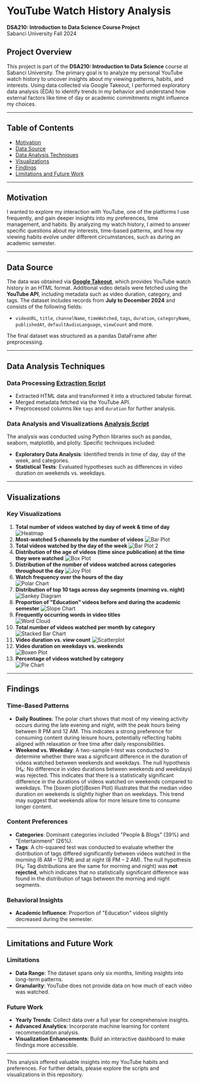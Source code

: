 # YouTube Watch History Analysis
**DSA210: Introduction to Data Science Course Project**  
Sabanci University Fall 2024  

## Project Overview  
This project is part of the **DSA210: Introduction to Data Science** course at Sabanci University. The primary goal is to analyze my personal YouTube watch history to uncover insights about my viewing patterns, habits, and interests. Using data collected via Google Takeout, I performed exploratory data analysis (EDA) to identify trends in my behavior and understand how external factors like time of day or academic commitments might influence my choices.  

---

## Table of Contents  
- [Motivation](#motivation)  
- [Data Source](#data-source)  
- [Data Analysis Techniques](#data-analysis-techniques)  
- [Visualizations](#visualizations)  
- [Findings](#findings)  
- [Limitations and Future Work](#limitations-and-future-work)  

---

## Motivation  
I wanted to explore my interaction with YouTube, one of the platforms I use frequently, and gain deeper insights into my preferences, time management, and habits. By analyzing my watch history, I aimed to answer specific questions about my interests, time-based patterns, and how my viewing habits evolve under different circumstances, such as during an academic semester.  

---

## Data Source  
The data was obtained via [**Google Takeout**](https://takeout.google.com/), which provides YouTube watch history in an HTML format. Additional video details were fetched using the **YouTube API**, including metadata such as video duration, category, and tags. The dataset includes records from **July to December 2024** and consists of the following fields:  
- `videoURL`, `title`, `channelName`, `timeWatched`, `tags`, `duration`, `categoryName`, `publishedAt`, `defaultAudioLanguage`, `viewCount` and more.  

The final dataset was structured as a pandas DataFrame after preprocessing.  

---

## Data Analysis Techniques  
### Data Processing [Extraction Script](Data_Extraction.ipynb)
- Extracted HTML data and transformed it into a structured tabular format.
- Merged metadata fetched via the YouTube API.
- Preprocessed columns like `tags` and `duration` for further analysis.  

### Data Analysis and Visualizations [Analysis Script](Data_Analysis.ipynb)
The analysis was conducted using Python libraries such as pandas, seaborn, matplotlib, and plotly. Specific techniques included:  
- **Exploratory Data Analysis**: Identified trends in time of day, day of the week, and categories.  
- **Statistical Tests**: Evaluated hypotheses such as differences in video duration on weekends vs. weekdays.  

---

## Visualizations  
### Key Visualizations  
1. **Total number of videos watched by day of week & time of day**
   ![Heatmap](Heatmap.png)
2. **Most-watched 5 channels by the number of videos**
   ![Bar Plot](ChannelBarPlot.png)
3. **Total videos watched by the day of the week**
   ![Bar Plot 2](DOWBarPlot.png)
4. **Distribution of the age of videos (time since publication) at the time they were watched**
   ![Box Plot](BoxPlot.png)
5. **Distribution of the number of videos watched across categories throughout the day**
   ![Joy Plot](JoyPlot.png)
6. **Watch frequency over the hours of the day**  
   ![Polar Chart](PolarChart.png)  
7. **Distribution of top 10 tags across day segments (morning vs. night)**  
   ![Sankey Diagram](SankeyDiagram.png)  
8. **Proportion of "Education" videos before and during the academic semester**
   ![Slope Chart](SlopeChart.png)  
9. **Frequently occurring words in video titles**  
   ![Word Cloud](Wordcloud.png)  
10. **Total number of videos watched per month by category**  
   ![Stacked Bar Chart](StackedBarChart.png)  
11. **Video duration vs. view count** 
   ![Scatterplot](ScatterPlot.png)  
12. **Video duration on weekdays vs. weekends**  
   ![Boxen Plot](BoxenPlot.png)  
13. **Percentage of videos watched by category**  
   ![Pie Chart](PieChart.png)  
 
---

## Findings  
### Time-Based Patterns  
- **Daily Routines**: The polar chart shows that most of my viewing activity occurs during the late evening and night, with the peak hours being between 8 PM and 12 AM.
This indicates a strong preference for consuming content during leisure hours, potentially reflecting habits aligned with relaxation or free time after daily responsibilities.
- **Weekend vs. Weekday**: A two-sample t-test was conducted to determine whether there was a significant difference in the duration of videos watched between weekends and weekdays. The null hypothesis (H₀: No difference in video durations between weekends and weekdays) was rejected. This indicates that there is a statistically significant difference in the durations of videos watched on weekends compared to weekdays. The [boxen plot](Boxen Plot) illustrates that the median video duration on weekends is slightly higher than on weekdays. This trend may suggest that weekends allow for more leisure time to consume longer content.

### Content Preferences  
- **Categories**: Dominant categories included "People & Blogs" (39%) and "Entertainment" (26%).  
- **Tags**: A chi-squared test was conducted to evaluate whether the distribution of tags differed significantly between videos watched in the morning (6 AM – 12 PM) and at night (8 PM – 2 AM). The null hypothesis (H₀: Tag distributions are the same for morning and night) was **not rejected**, which indicates that no statistically significant difference was found in the distribution of tags between the morning and night segments.

### Behavioral Insights  
- **Academic Influence**: Proportion of "Education" videos slightly decreased during the semester.  

---

## Limitations and Future Work  
### Limitations  
- **Data Range**: The dataset spans only six months, limiting insights into long-term patterns.  
- **Granularity**: YouTube does not provide data on how much of each video was watched.    

### Future Work  
- **Yearly Trends**: Collect data over a full year for comprehensive insights.  
- **Advanced Analytics**: Incorporate machine learning for content recommendation analysis.  
- **Visualization Enhancements**: Build an interactive dashboard to make findings more accessible.  

---

This analysis offered valuable insights into my YouTube habits and preferences. For further details, please explore the scripts and visualizations in this repository.  
